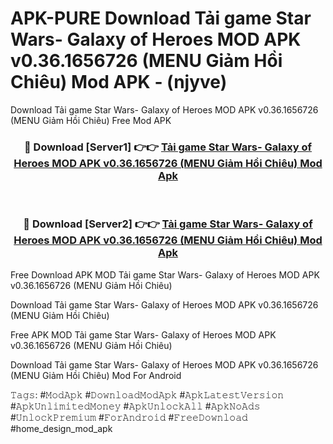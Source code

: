 # APK-PURE Download Tải game Star Wars- Galaxy of Heroes MOD APK v0.36.1656726 (MENU Giảm Hồi Chiêu) Mod APK - (njyve)
Download Tải game Star Wars- Galaxy of Heroes MOD APK v0.36.1656726 (MENU Giảm Hồi Chiêu) Free Mod APK

<div align="center">
<h3>🔴 Download [Server1] 👉👉 <a href="https://apk-comot.site?title=Tải_game_Star_Wars-_Galaxy_of_Heroes_MOD_APK_v0.36.1656726_(MENU_Giảm_Hồi_Chiêu)">Tải game Star Wars- Galaxy of Heroes MOD APK v0.36.1656726 (MENU Giảm Hồi Chiêu) Mod Apk</a></h3><br>

<h3>🔴 Download [Server2] 👉👉 <a href="https://apk-comot.site?title=Tải_game_Star_Wars-_Galaxy_of_Heroes_MOD_APK_v0.36.1656726_(MENU_Giảm_Hồi_Chiêu)">Tải game Star Wars- Galaxy of Heroes MOD APK v0.36.1656726 (MENU Giảm Hồi Chiêu) Mod Apk</a></h3>
</div>


Free Download APK MOD Tải game Star Wars- Galaxy of Heroes MOD APK v0.36.1656726 (MENU Giảm Hồi Chiêu)

Download Tải game Star Wars- Galaxy of Heroes MOD APK v0.36.1656726 (MENU Giảm Hồi Chiêu) 

Free APK MOD Tải game Star Wars- Galaxy of Heroes MOD APK v0.36.1656726 (MENU Giảm Hồi Chiêu) 

Download Tải game Star Wars- Galaxy of Heroes MOD APK v0.36.1656726 (MENU Giảm Hồi Chiêu) Mod For Android

𝚃𝚊𝚐𝚜: #𝙼𝚘𝚍𝙰𝚙𝚔 #𝙳𝚘𝚠𝚗𝚕𝚘𝚊𝚍𝙼𝚘𝚍𝙰𝚙𝚔 #𝙰𝚙𝚔𝙻𝚊𝚝𝚎𝚜𝚝𝚅𝚎𝚛𝚜𝚒𝚘𝚗 #𝙰𝚙𝚔𝚄𝚗𝚕𝚒𝚖𝚒𝚝𝚎𝚍𝙼𝚘𝚗𝚎𝚢 #𝙰𝚙𝚔𝚄𝚗𝚕𝚘𝚌𝚔𝙰𝚕𝚕 #𝙰𝚙𝚔𝙽𝚘𝙰𝚍𝚜 #𝚄𝚗𝚕𝚘𝚌𝚔𝙿𝚛𝚎𝚖𝚒𝚞𝚖 #𝙵𝚘𝚛𝙰𝚗𝚍𝚛𝚘𝚒𝚍 #𝙵𝚛𝚎𝚎𝙳𝚘𝚠𝚗𝚕𝚘𝚊𝚍 #home_design_mod_apk